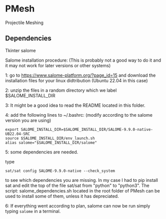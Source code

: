 # PMesh
Projectile Meshing


## Dependencies 

Tkinter
salome

Salome installation procedure: (This is probably not a good way to do it and it may not work for later versions or other systems)

1: go to https://www.salome-platform.org/?page_id=15 and download the installation files for your linux didtribution (Ubuntu 22.04 in this case)

2: unzip the files in a random directory which we label $SALOME_INSTALL_DIR

3: It might be a good idea to read the README located in this folder.

4: add the following lines to ~/.bashrc: (modify according to the salome version you are using)
```
export SALOME_INSTALL_DIR=$SALOME_INSTALL_DIR/SALOME-9.9.0-native-UB22.04-SRC
source $SALOME_INSTALL_DIR/env_launch.sh
alias salome="$SALOME_INSTALL_DIR/salome"
```
5: some dependencies are needed. 

type
```
sat/sat config SALOME-9.9.0-native --check_system
```
to see which dependencies you are missing. In my case I had to pip install sat and edit the top of the file sat/sat from "python" to "python3". 
The script: salome_dependencies.sh located in the root folder of PMesh can be used to install some of them, unless it has depreciated. 

6: If everything went according to plan, salome can now be run simply typing ```salome``` in a terminal.
